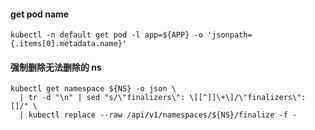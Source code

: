 #### get pod name
```
kubectl -n default get pod -l app=${APP} -o 'jsonpath={.items[0].metadata.name}'
```

#### 强制删除无法删除的 ns
```
kubectl get namespace ${NS} -o json \
  | tr -d "\n" | sed "s/\"finalizers\": \[[^]]\+\]/\"finalizers\": []/" \
  | kubectl replace --raw /api/v1/namespaces/${NS}/finalize -f -
```  